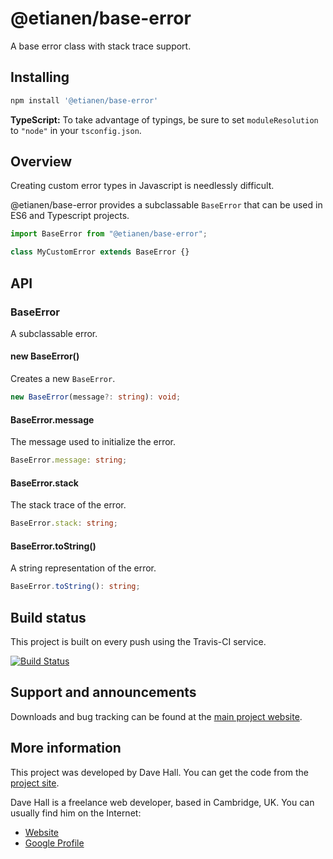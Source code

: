 # @etianen/base-error

A base error class with stack trace support.


## Installing

``` bash
npm install '@etianen/base-error'
```

**TypeScript:** To take advantage of typings, be sure to set `moduleResolution` to `"node"` in your `tsconfig.json`.


## Overview

Creating custom error types in Javascript is needlessly difficult.

@etianen/base-error provides a subclassable `BaseError` that can be used in ES6 and Typescript projects.

``` ts
import BaseError from "@etianen/base-error";

class MyCustomError extends BaseError {}
```


## API

### BaseError

A subclassable error.


#### new BaseError()

Creates a new `BaseError`.

``` ts
new BaseError(message?: string): void;
```


#### BaseError.message

The message used to initialize the error.

``` ts
BaseError.message: string;
```


#### BaseError.stack

The stack trace of the error.

``` ts
BaseError.stack: string;
```


#### BaseError.toString()

A string representation of the error.

``` ts
BaseError.toString(): string;
```


## Build status

This project is built on every push using the Travis-CI service.

[![Build Status](https://travis-ci.org/etianen/js-base-error.svg?branch=master)](https://travis-ci.org/etianen/js-base-error)


## Support and announcements

Downloads and bug tracking can be found at the [main project website](http://github.com/etianen/js-base-error).


## More information

This project was developed by Dave Hall. You can get the code
from the [project site](http://github.com/etianen/js-base-error).

Dave Hall is a freelance web developer, based in Cambridge, UK. You can usually
find him on the Internet:

- [Website](http://www.etianen.com/)
- [Google Profile](http://www.google.com/profiles/david.etianen)
